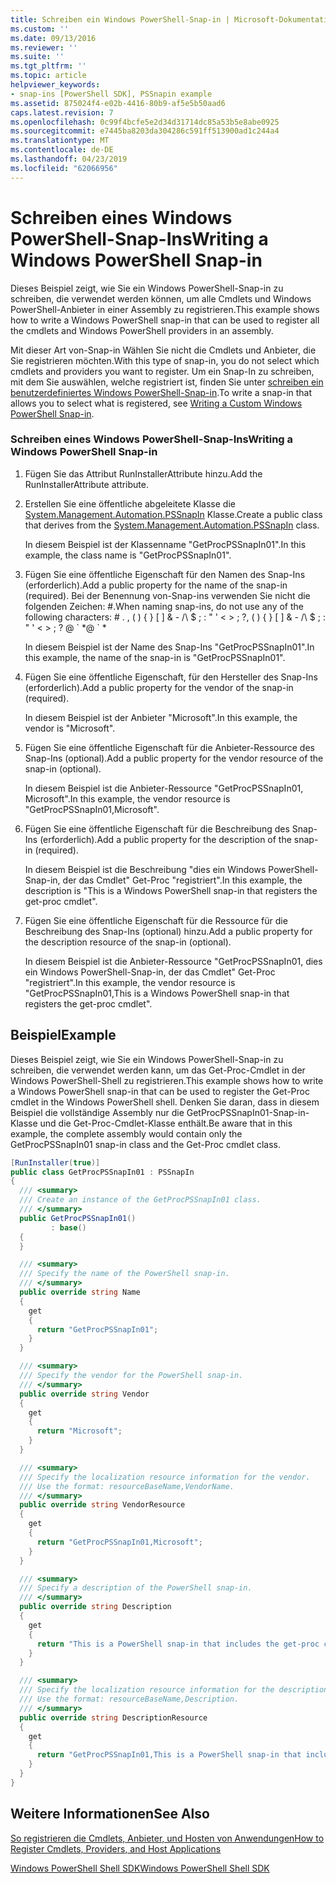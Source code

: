```yaml
---
title: Schreiben ein Windows PowerShell-Snap-in | Microsoft-Dokumentation
ms.custom: ''
ms.date: 09/13/2016
ms.reviewer: ''
ms.suite: ''
ms.tgt_pltfrm: ''
ms.topic: article
helpviewer_keywords:
- snap-ins [PowerShell SDK], PSSnapin example
ms.assetid: 875024f4-e02b-4416-80b9-af5e5b50aad6
caps.latest.revision: 7
ms.openlocfilehash: 0c99f4bcfe5e2d34d31714dc85a53b5e8abe0925
ms.sourcegitcommit: e7445ba8203da304286c591ff513900ad1c244a4
ms.translationtype: MT
ms.contentlocale: de-DE
ms.lasthandoff: 04/23/2019
ms.locfileid: "62066956"
---
```

# <a name="writing-a-windows-powershell-snap-in"></a><span data-ttu-id="a8a7b-102">Schreiben eines Windows PowerShell-Snap-Ins</span><span class="sxs-lookup"><span data-stu-id="a8a7b-102">Writing a Windows PowerShell Snap-in</span></span>

<span data-ttu-id="a8a7b-103">Dieses Beispiel zeigt, wie Sie ein Windows PowerShell-Snap-in zu schreiben, die verwendet werden können, um alle Cmdlets und Windows PowerShell-Anbieter in einer Assembly zu registrieren.</span><span class="sxs-lookup"><span data-stu-id="a8a7b-103">This example shows how to write a Windows PowerShell snap-in that can be used to register all the cmdlets and Windows PowerShell providers in an assembly.</span></span>

<span data-ttu-id="a8a7b-104">Mit dieser Art von-Snap-in Wählen Sie nicht die Cmdlets und Anbieter, die Sie registrieren möchten.</span><span class="sxs-lookup"><span data-stu-id="a8a7b-104">With this type of snap-in, you do not select which cmdlets and providers you want to register.</span></span> <span data-ttu-id="a8a7b-105">Um ein Snap-In zu schreiben, mit dem Sie auswählen, welche registriert ist, finden Sie unter [schreiben ein benutzerdefiniertes Windows PowerShell-Snap-in](./writing-a-custom-windows-powershell-snap-in.md).</span><span class="sxs-lookup"><span data-stu-id="a8a7b-105">To write a snap-in that allows you to select what is registered, see [Writing a Custom Windows PowerShell Snap-in](./writing-a-custom-windows-powershell-snap-in.md).</span></span>

### <a name="writing-a-windows-powershell-snap-in"></a><span data-ttu-id="a8a7b-106">Schreiben eines Windows PowerShell-Snap-Ins</span><span class="sxs-lookup"><span data-stu-id="a8a7b-106">Writing a Windows PowerShell Snap-in</span></span>

1. <span data-ttu-id="a8a7b-107">Fügen Sie das Attribut RunInstallerAttribute hinzu.</span><span class="sxs-lookup"><span data-stu-id="a8a7b-107">Add the RunInstallerAttribute attribute.</span></span>

2. <span data-ttu-id="a8a7b-108">Erstellen Sie eine öffentliche abgeleitete Klasse die [System.Management.Automation.PSSnapIn](/dotnet/api/System.Management.Automation.PSSnapIn) Klasse.</span><span class="sxs-lookup"><span data-stu-id="a8a7b-108">Create a public class that derives from the [System.Management.Automation.PSSnapIn](/dotnet/api/System.Management.Automation.PSSnapIn) class.</span></span>

    <span data-ttu-id="a8a7b-109">In diesem Beispiel ist der Klassenname "GetProcPSSnapIn01".</span><span class="sxs-lookup"><span data-stu-id="a8a7b-109">In this example, the class name is "GetProcPSSnapIn01".</span></span>

3. <span data-ttu-id="a8a7b-110">Fügen Sie eine öffentliche Eigenschaft für den Namen des Snap-Ins (erforderlich).</span><span class="sxs-lookup"><span data-stu-id="a8a7b-110">Add a public property for the name of the snap-in (required).</span></span> <span data-ttu-id="a8a7b-111">Bei der Benennung von-Snap-ins verwenden Sie nicht die folgenden Zeichen: #.</span><span class="sxs-lookup"><span data-stu-id="a8a7b-111">When naming snap-ins, do not use any of the following characters: # .</span></span> <span data-ttu-id="a8a7b-112">, ( ) { } [ ] & - /\ $ ; : " ' \< > ; ?</span><span class="sxs-lookup"><span data-stu-id="a8a7b-112">, ( ) { } [ ] & - /\ $ ; : " ' \< > ; ?</span></span> <span data-ttu-id="a8a7b-113">@ \` \*</span><span class="sxs-lookup"><span data-stu-id="a8a7b-113">@ \` \*</span></span>

    <span data-ttu-id="a8a7b-114">In diesem Beispiel ist der Name des Snap-Ins "GetProcPSSnapIn01".</span><span class="sxs-lookup"><span data-stu-id="a8a7b-114">In this example, the name of the snap-in is "GetProcPSSnapIn01".</span></span>

4. <span data-ttu-id="a8a7b-115">Fügen Sie eine öffentliche Eigenschaft, für den Hersteller des Snap-Ins (erforderlich).</span><span class="sxs-lookup"><span data-stu-id="a8a7b-115">Add a public property for the vendor of the snap-in (required).</span></span>

    <span data-ttu-id="a8a7b-116">In diesem Beispiel ist der Anbieter "Microsoft".</span><span class="sxs-lookup"><span data-stu-id="a8a7b-116">In this example, the vendor is "Microsoft".</span></span>

5. <span data-ttu-id="a8a7b-117">Fügen Sie eine öffentliche Eigenschaft für die Anbieter-Ressource des Snap-Ins (optional).</span><span class="sxs-lookup"><span data-stu-id="a8a7b-117">Add a public property for the vendor resource of the snap-in (optional).</span></span>

    <span data-ttu-id="a8a7b-118">In diesem Beispiel ist die Anbieter-Ressource "GetProcPSSnapIn01, Microsoft".</span><span class="sxs-lookup"><span data-stu-id="a8a7b-118">In this example, the vendor resource is "GetProcPSSnapIn01,Microsoft".</span></span>

6. <span data-ttu-id="a8a7b-119">Fügen Sie eine öffentliche Eigenschaft für die Beschreibung des Snap-Ins (erforderlich).</span><span class="sxs-lookup"><span data-stu-id="a8a7b-119">Add a public property for the description of the snap-in (required).</span></span>

    <span data-ttu-id="a8a7b-120">In diesem Beispiel ist die Beschreibung "dies ein Windows PowerShell-Snap-in, der das Cmdlet" Get-Proc "registriert".</span><span class="sxs-lookup"><span data-stu-id="a8a7b-120">In this example, the description is "This is a Windows PowerShell snap-in that registers the get-proc cmdlet".</span></span>

7. <span data-ttu-id="a8a7b-121">Fügen Sie eine öffentliche Eigenschaft für die Ressource für die Beschreibung des Snap-Ins (optional) hinzu.</span><span class="sxs-lookup"><span data-stu-id="a8a7b-121">Add a public property for the description resource of the snap-in (optional).</span></span>

    <span data-ttu-id="a8a7b-122">In diesem Beispiel ist die Anbieter-Ressource "GetProcPSSnapIn01, dies ein Windows PowerShell-Snap-in, der das Cmdlet" Get-Proc "registriert".</span><span class="sxs-lookup"><span data-stu-id="a8a7b-122">In this example, the vendor resource is "GetProcPSSnapIn01,This is a Windows PowerShell snap-in that registers the get-proc cmdlet".</span></span>

## <a name="example"></a><span data-ttu-id="a8a7b-123">Beispiel</span><span class="sxs-lookup"><span data-stu-id="a8a7b-123">Example</span></span>

<span data-ttu-id="a8a7b-124">Dieses Beispiel zeigt, wie Sie ein Windows PowerShell-Snap-in zu schreiben, die verwendet werden kann, um das Get-Proc-Cmdlet in der Windows PowerShell-Shell zu registrieren.</span><span class="sxs-lookup"><span data-stu-id="a8a7b-124">This example shows how to write a Windows PowerShell snap-in that can be used to register the Get-Proc cmdlet in the Windows PowerShell shell.</span></span> <span data-ttu-id="a8a7b-125">Denken Sie daran, dass in diesem Beispiel die vollständige Assembly nur die GetProcPSSnapIn01-Snap-in-Klasse und die Get-Proc-Cmdlet-Klasse enthält.</span><span class="sxs-lookup"><span data-stu-id="a8a7b-125">Be aware that in this example, the complete assembly would contain only the GetProcPSSnapIn01 snap-in class and the Get-Proc cmdlet class.</span></span>

```csharp
[RunInstaller(true)]
public class GetProcPSSnapIn01 : PSSnapIn
{
  /// <summary>
  /// Create an instance of the GetProcPSSnapIn01 class.
  /// </summary>
  public GetProcPSSnapIn01()
         : base()
  {
  }

  /// <summary>
  /// Specify the name of the PowerShell snap-in.
  /// </summary>
  public override string Name
  {
    get
    {
      return "GetProcPSSnapIn01";
    }
  }

  /// <summary>
  /// Specify the vendor for the PowerShell snap-in.
  /// </summary>
  public override string Vendor
  {
    get
    {
      return "Microsoft";
    }
  }

  /// <summary>
  /// Specify the localization resource information for the vendor.
  /// Use the format: resourceBaseName,VendorName.
  /// </summary>
  public override string VendorResource
  {
    get
    {
      return "GetProcPSSnapIn01,Microsoft";
    }
  }

  /// <summary>
  /// Specify a description of the PowerShell snap-in.
  /// </summary>
  public override string Description
  {
    get
    {
      return "This is a PowerShell snap-in that includes the get-proc cmdlet.";
    }
  }

  /// <summary>
  /// Specify the localization resource information for the description.
  /// Use the format: resourceBaseName,Description.
  /// </summary>
  public override string DescriptionResource
  {
    get
    {
      return "GetProcPSSnapIn01,This is a PowerShell snap-in that includes the get-proc cmdlet.";
    }
  }
}
```

## <a name="see-also"></a><span data-ttu-id="a8a7b-126">Weitere Informationen</span><span class="sxs-lookup"><span data-stu-id="a8a7b-126">See Also</span></span>

[<span data-ttu-id="a8a7b-127">So registrieren die Cmdlets, Anbieter, und Hosten von Anwendungen</span><span class="sxs-lookup"><span data-stu-id="a8a7b-127">How to Register Cmdlets, Providers, and Host Applications</span></span>](http://msdn.microsoft.com/en-us/a41e9054-29c8-40ab-bf2b-8ce4e7ec1c8c)

[<span data-ttu-id="a8a7b-128">Windows PowerShell Shell SDK</span><span class="sxs-lookup"><span data-stu-id="a8a7b-128">Windows PowerShell Shell SDK</span></span>](../windows-powershell-reference.md)
